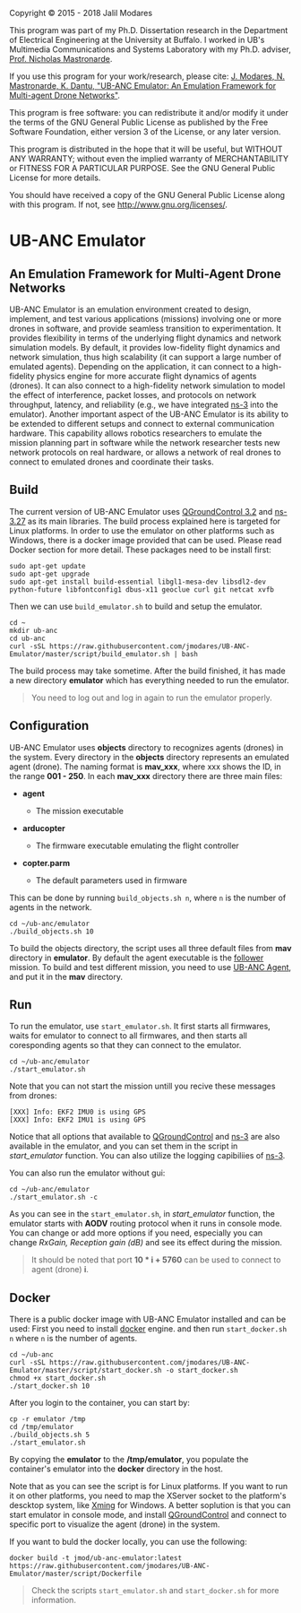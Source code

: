 Copyright © 2015 - 2018 Jalil Modares

This program was part of my Ph.D. Dissertation research in the Department of Electrical Engineering at the University at Buffalo. I worked in UB's Multimedia Communications and Systems Laboratory with my Ph.D. adviser, [Prof. Nicholas Mastronarde](http://www.eng.buffalo.edu/~nmastron).

If you use this program for your work/research, please cite:
[J. Modares, N. Mastronarde, K. Dantu, "UB-ANC Emulator: An Emulation Framework for Multi-agent Drone Networks"](https://doi.org/10.1109/SIMPAR.2016.7862404).

This program is free software: you can redistribute it and/or modify it under the terms of the GNU General Public License as published by the Free Software Foundation, either version 3 of the License, or any later version.

This program is distributed in the hope that it will be useful, but WITHOUT ANY WARRANTY; without even the implied warranty of MERCHANTABILITY or FITNESS FOR A PARTICULAR PURPOSE. See the GNU General Public License for more details.

You should have received a copy of the GNU General Public License along with this program. If not, see <http://www.gnu.org/licenses/>.

# UB-ANC Emulator
## An Emulation Framework for Multi-Agent Drone Networks
UB-ANC Emulator is an emulation environment created to design, implement, and test various applications (missions) involving one or more drones in software, and provide seamless transition to experimentation. It provides flexibility in terms of the underlying flight dynamics and network simulation models. By default, it provides low-fidelity flight dynamics and network simulation, thus high scalability (it can support a large number of emulated agents). Depending on the application, it can connect to a high-fidelity physics engine for more accurate flight dynamics of agents (drones). It can also connect to a high-fidelity network simulation to model the effect of interference, packet losses, and protocols on network throughput, latency, and reliability (e.g., we have integrated [ns-3](https://www.nsnam.org) into the emulator). Another important aspect of the UB-ANC Emulator is its ability to be extended to different setups and connect to external communication hardware. This capability allows robotics researchers to emulate the mission planning part in software while the network researcher tests new network protocols on real hardware, or allows a network of real drones to connect to emulated drones and coordinate their tasks.

## Build
The current version of UB-ANC Emulator uses [QGroundControl 3.2](http://qgroundcontrol.com) and [ns-3.27](https://www.nsnam.org) as its main libraries.
The build process explained here is targeted for Linux platforms. In order to use the emulator on other platforms such as Windows, there is a docker image provided that can be used. Please read Docker section for more detail.
These packages need to be install first:

```
sudo apt-get update
sudo apt-get upgrade
sudo apt-get install build-essential libgl1-mesa-dev libsdl2-dev python-future libfontconfig1 dbus-x11 geoclue curl git netcat xvfb
```

Then we can use `build_emulator.sh` to build and setup the emulator.

```
cd ~
mkdir ub-anc
cd ub-anc
curl -sSL https://raw.githubusercontent.com/jmodares/UB-ANC-Emulator/master/script/build_emulator.sh | bash
```

The build process may take sometime. After the build finished, it has made a new directory **emulator** which has everything needed to run the emulator.

> You need to log out and log in again to run the emulator properly.

## Configuration
UB-ANC Emulator uses **objects** directory to recognizes agents (drones) in the system. Every directory in the **objects** directory represents an emulated agent (drone). The naming format is **mav_xxx**, where xxx shows the ID, in the range **001 - 250**. In each **mav_xxx** directory there are three main files:
* **agent**
  * The mission executable

* **arducopter**
  * The firmware executable emulating the flight controller

* **copter.parm**
  * The default parameters used in firmware

This can be done by running `build_objects.sh n`, where `n` is the number of agents in the network.

```
cd ~/ub-anc/emulator
./build_objects.sh 10
```

To build the objects directory, the script uses all three default files from **mav** directory in **emulator**. By default the agent executable is the [follower](https://github.com/jmodares/follower) mission. To build and test different mission, you need to use [UB-ANC Agent](https://github.com/jmodares/UB-ANC-Agent), and put it in the **mav** directory.

## Run
To run the emulator, use `start_emulator.sh`. It first starts all firmwares, waits for emulator to connect to all firmwares, and then starts all coresponding agents so that they can connect to the emulator.

```
cd ~/ub-anc/emulator
./start_emulator.sh
```

Note that you can not start the mission untill you recive these messages from drones:

```
[XXX] Info: EKF2 IMU0 is using GPS
[XXX] Info: EKF2 IMU1 is using GPS
```

Notice that all options that available to [QGroundControl](https://dev.qgroundcontrol.com/en/command_line_options.html) and [ns-3](https://www.nsnam.org/docs/tutorial/html/tweaking.html) are also available in the emulator, and you can set them in the script in *start_emulator* function. You can also utilize the logging capibiliies of [ns-3](https://www.nsnam.org/docs/manual/html/logging.html).

You can also run the emulator without gui:

```
cd ~/ub-anc/emulator
./start_emulator.sh -c
```

As you can see in the `start_emulator.sh`, in *start_emulator* function, the emulator starts with **AODV** routing protocol when it runs in console mode. You can change or add more options if you need, especially you can change *RxGain, Reception gain (dB)* and see its effect during the mission.

> It should be noted that port **10 * i + 5760** can be used to connect to agent (drone) **i**. 

## Docker
There is a public docker image with UB-ANC Emulator installed and can be used:
First you need to install [docker](https://docs.docker.com/engine/installation) engine. and then run `start_docker.sh n` where `n` is the number of agents.

```
cd ~/ub-anc
curl -sSL https://raw.githubusercontent.com/jmodares/UB-ANC-Emulator/master/script/start_docker.sh -o start_docker.sh
chmod +x start_docker.sh
./start_docker.sh 10
```

After you login to the container, you can start by:

```
cp -r emulator /tmp
cd /tmp/emulator
./build_objects.sh 5
./start_emulator.sh
```

By copying the **emulator** to the **/tmp/emulator**, you populate the container's emulator into the **docker** directory in the host.

Note that as you can see the script is for Linux platforms. If you want to run it on other platforms, you need to map the XServer socket to the platform's descktop system, like [Xming](https://sourceforge.net/projects/xming/) for Windows. A better soplution is that you can start emulator in console mode, and install [QGroundControl](http://qgroundcontrol.com/downloads) and connect to specific port to visualize the agent (drone) in the system.

If you want to buld the docker locally, you can use the following:

```
docker build -t jmod/ub-anc-emulator:latest https://raw.githubusercontent.com/jmodares/UB-ANC-Emulator/master/script/Dockerfile
```

> Check the scripts `start_emulator.sh` and `start_docker.sh` for more information.
